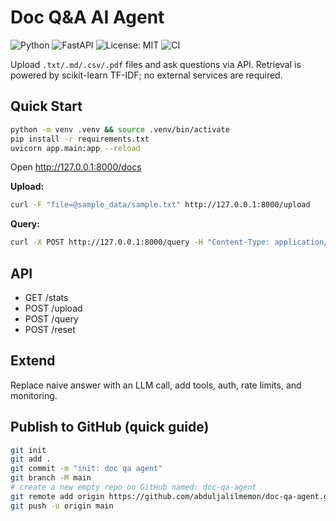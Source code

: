 
# Doc Q&A AI Agent

![Python](https://img.shields.io/badge/Python-3.11-blue)
![FastAPI](https://img.shields.io/badge/FastAPI-🚀-green)
![License: MIT](https://img.shields.io/badge/License-MIT-yellow.svg)
![CI](https://github.com/USER/REPO/actions/workflows/ci.yml/badge.svg)

Upload `.txt/.md/.csv/.pdf` files and ask questions via API. Retrieval is powered by scikit-learn TF-IDF; no external services are required.

## Quick Start
```bash
python -m venv .venv && source .venv/bin/activate
pip install -r requirements.txt
uvicorn app.main:app --reload
```
Open http://127.0.0.1:8000/docs

**Upload:**
```bash
curl -F "file=@sample_data/sample.txt" http://127.0.0.1:8000/upload
```

**Query:**
```bash
curl -X POST http://127.0.0.1:8000/query -H "Content-Type: application/json" -d '{"q":"What is FastAPI?","top_k":3}'
```

## API
- GET /stats
- POST /upload
- POST /query
- POST /reset

## Extend
Replace naive answer with an LLM call, add tools, auth, rate limits, and monitoring.


## Publish to GitHub (quick guide)

```bash
git init
git add .
git commit -m "init: doc qa agent"
git branch -M main
# create a new empty repo on GitHub named: doc-qa-agent
git remote add origin https://github.com/abduljalilmemon/doc-qa-agent.git
git push -u origin main
```
